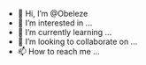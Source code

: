 - 👋 Hi, I’m @Obeleze
- 👀 I’m interested in ...
- 🌱 I’m currently learning ...
- 💞️ I’m looking to collaborate on ...
- 📫 How to reach me ...

<!---
Obeleze/Obeleze is a ✨ special ✨ repository because its `README.md` (this file) appears on your GitHub profile.
You can click the Preview link to take a look at your changes.
--->
